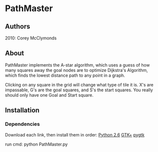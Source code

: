 # PathMaster
## Authors
2010:
Corey McClymonds

## About
PathMaster implements the A-star algorithm, which uses a guess of how many
squares away the goal nodes are to optimize Dijkstra's Algorithm, which
finds the lowest distance path to any point in a graph.

Clicking on any square in the grid will change what type of tile it is.
X's are impassable, G's are the goal squares, and S's the start squares.
You really should only have one Goal and Start square.

## Installation
### Dependencies
Download each link, then install them in order:
    [Python 2.6](ttp://python.org/ftp/python/2.6.5/python-2.6.5.msi)
	[GTK+](http://downloads.sourceforge.net/gtk-win/gtk2-runtime-2.16.6-2010-02-24-ash.exe)
	[pygtk](http://ftp.gnome.org/pub/GNOME/binaries/win32/pygtk/2.16/pygtk-2.16.0.win32-py2.6.exe)

run cmd:
python PathMaster.py


